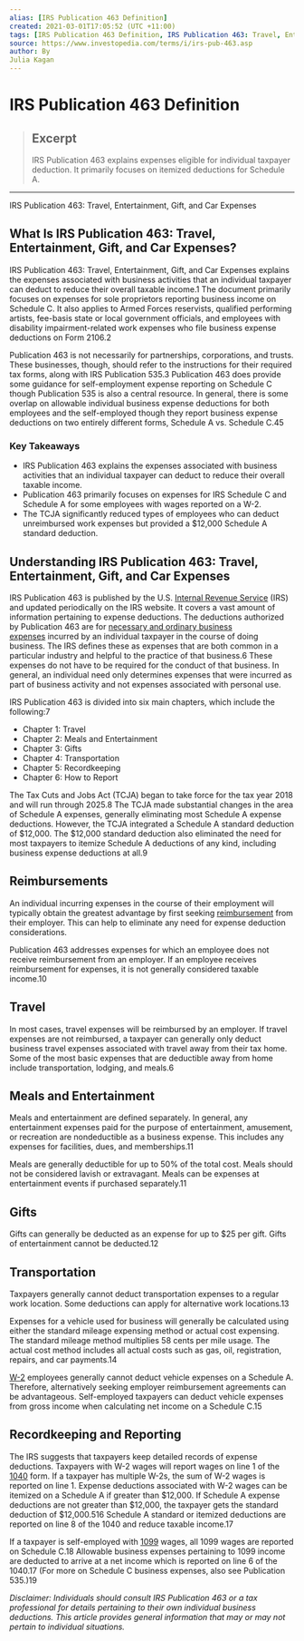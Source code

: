 ```yaml
---
alias: [IRS Publication 463 Definition]
created: 2021-03-01T17:05:52 (UTC +11:00)
tags: [IRS Publication 463 Definition, IRS Publication 463: Travel, Entertainment, Gift, and Car Expenses]
source: https://www.investopedia.com/terms/i/irs-pub-463.asp
author: By
Julia Kagan
---
```


# IRS Publication 463 Definition

> ## Excerpt
> IRS Publication 463 explains expenses eligible for individual taxpayer deduction. It primarily focuses on itemized deductions for Schedule A.

---

IRS Publication 463: Travel, Entertainment, Gift, and Car Expenses
## What Is IRS Publication 463: Travel, Entertainment, Gift, and Car Expenses?

IRS Publication 463: Travel, Entertainment, Gift, and Car Expenses explains the expenses associated with business activities that an individual taxpayer can deduct to reduce their overall taxable income.1 The document primarily focuses on expenses for sole proprietors reporting business income on Schedule C. It also applies to Armed Forces reservists, qualified performing artists, fee-basis state or local government officials, and employees with disability impairment-related work expenses who file business expense deductions on Form 2106.2

Publication 463 is not necessarily for partnerships, corporations, and trusts. These businesses, though, should refer to the instructions for their required tax forms, along with IRS Publication 535.3 Publication 463 does provide some guidance for self-employment expense reporting on Schedule C though Publication 535 is also a central resource. In general, there is some overlap on allowable individual business expense deductions for both employees and the self-employed though they report business expense deductions on two entirely different forms, Schedule A vs. Schedule C.45

### Key Takeaways

-   IRS Publication 463 explains the expenses associated with business activities that an individual taxpayer can deduct to reduce their overall taxable income.
-   Publication 463 primarily focuses on expenses for IRS Schedule C and Schedule A for some employees with wages reported on a W-2.
-   The TCJA significantly reduced types of employees who can deduct unreimbursed work expenses but provided a $12,000 Schedule A standard deduction.

## Understanding IRS Publication 463: Travel, Entertainment, Gift, and Car Expenses

IRS Publication 463 is published by the U.S. [Internal Revenue Service](https://www.investopedia.com/terms/i/irs.asp) (IRS) and updated periodically on the IRS website. It covers a vast amount of information pertaining to expense deductions. The deductions authorized by Publication 463 are for [necessary and ordinary business expenses](https://www.investopedia.com/terms/o/oandne.asp) incurred by an individual taxpayer in the course of doing business. The IRS defines these as expenses that are both common in a particular industry and helpful to the practice of that business.6 These expenses do not have to be required for the conduct of that business. In general, an individual need only determines expenses that were incurred as part of business activity and not expenses associated with personal use.

IRS Publication 463 is divided into six main chapters, which include the following:7

-   Chapter 1: Travel
-   Chapter 2: Meals and Entertainment
-   Chapter 3: Gifts
-   Chapter 4: Transportation
-   Chapter 5: Recordkeeping
-   Chapter 6: How to Report

The Tax Cuts and Jobs Act (TCJA) began to take force for the tax year 2018 and will run through 2025.8 The TCJA made substantial changes in the area of Schedule A expenses, generally eliminating most Schedule A expense deductions. However, the TCJA integrated a Schedule A standard deduction of $12,000. The $12,000 standard deduction also eliminated the need for most taxpayers to itemize Schedule A deductions of any kind, including business expense deductions at all.9

## Reimbursements

An individual incurring expenses in the course of their employment will typically obtain the greatest advantage by first seeking [reimbursement](https://www.investopedia.com/terms/r/reimbursement.asp) from their employer. This can help to eliminate any need for expense deduction considerations.

Publication 463 addresses expenses for which an employee does not receive reimbursement from an employer. If an employee receives reimbursement for expenses, it is not generally considered taxable income.10

## Travel

In most cases, travel expenses will be reimbursed by an employer. If travel expenses are not reimbursed, a taxpayer can generally only deduct business travel expenses associated with travel away from their tax home. Some of the most basic expenses that are deductible away from home include transportation, lodging, and meals.6

## Meals and Entertainment

Meals and entertainment are defined separately. In general, any entertainment expenses paid for the purpose of entertainment, amusement, or recreation are nondeductible as a business expense. This includes any expenses for facilities, dues, and memberships.11

Meals are generally deductible for up to 50% of the total cost. Meals should not be considered lavish or extravagant. Meals can be expenses at entertainment events if purchased separately.11

## Gifts

Gifts can generally be deducted as an expense for up to $25 per gift. Gifts of entertainment cannot be deducted.12

## Transportation

Taxpayers generally cannot deduct transportation expenses to a regular work location. Some deductions can apply for alternative work locations.13

Expenses for a vehicle used for business will generally be calculated using either the standard mileage expensing method or actual cost expensing. The standard mileage method multiplies 58 cents per mile usage. The actual cost method includes all actual costs such as gas, oil, registration, repairs, and car payments.14

[W-2](https://www.investopedia.com/terms/w/w2form.asp) employees generally cannot deduct vehicle expenses on a Schedule A. Therefore, alternatively seeking employer reimbursement agreements can be advantageous. Self-employed taxpayers can deduct vehicle expenses from gross income when calculating net income on a Schedule C.15

## Recordkeeping and Reporting

The IRS suggests that taxpayers keep detailed records of expense deductions. Taxpayers with W-2 wages will report wages on line 1 of the [1040](https://www.investopedia.com/terms/1/1040.asp) form. If a taxpayer has multiple W-2s, the sum of W-2 wages is reported on line 1. Expense deductions associated with W-2 wages can be itemized on a Schedule A if greater than $12,000. If Schedule A expense deductions are not greater than $12,000, the taxpayer gets the standard deduction of $12,000.516 Schedule A standard or itemized deductions are reported on line 8 of the 1040 and reduce taxable income.17

If a taxpayer is self-employed with [1099](https://www.investopedia.com/articles/personal-finance/082514/purpose-1099-forms.asp) wages, all 1099 wages are reported on Schedule C.18 Allowable business expenses pertaining to 1099 income are deducted to arrive at a net income which is reported on line 6 of the 1040.17 (For more on Schedule C business expenses, also see Publication 535.)19

_Disclaimer: Individuals should consult IRS Publication 463 or a tax professional for details pertaining to their own individual business deductions. This article provides general information that may or may not pertain to individual situations._
